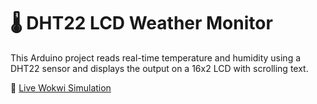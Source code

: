 # 🌡️ DHT22 LCD Weather Monitor

This Arduino project reads real-time temperature and humidity using a DHT22 sensor and displays the output on a 16x2 LCD with scrolling text.

🔗 [Live Wokwi Simulation]([https://wokwi.com/projects/your-project-id](https://wokwi.com/projects/433754946098416641))

